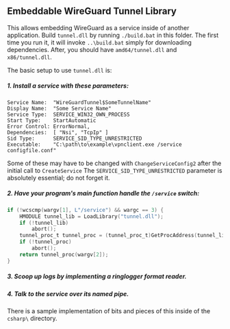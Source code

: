 ## Embeddable WireGuard Tunnel Library

This allows embedding WireGuard as a service inside of another application. Build `tunnel.dll` by running `./build.bat` in this folder. The first time you run it, it will invoke `..\build.bat` simply for downloading dependencies. After, you should have `amd64/tunnel.dll` and `x86/tunnel.dll`.

The basic setup to use `tunnel.dll` is:

##### 1. Install a service with these parameters:

```text
Service Name:  "WireGuardTunnel$SomeTunnelName"
Display Name:  "Some Service Name"
Service Type:  SERVICE_WIN32_OWN_PROCESS
Start Type:    StartAutomatic
Error Control: ErrorNormal,
Dependencies:  [ "Nsi", "TcpIp" ]
Sid Type:      SERVICE_SID_TYPE_UNRESTRICTED
Executable:    "C:\path\to\example\vpnclient.exe /service configfile.conf"
```

Some of these may have to be changed with `ChangeServiceConfig2` after the
initial call to `CreateService` The `SERVICE_SID_TYPE_UNRESTRICTED` parameter
is absolutely essential; do not forget it.

##### 2. Have your program's main function handle the `/service` switch:

```c
if (!wcscmp(wargv[1], L"/service") && wargc == 3) {
    HMODULE tunnel_lib = LoadLibrary("tunnel.dll");
    if (!tunnel_lib)
        abort();
    tunnel_proc_t tunnel_proc = (tunnel_proc_t)GetProcAddress(tunnel_lib, "WireGuardTunnelService");
    if (!tunnel_proc)
        abort();
    return tunnel_proc(wargv[2]);
}
```

##### 3. Scoop up logs by implementing a ringlogger format reader.

##### 4. Talk to the service over its named pipe.

There is a sample implementation of bits and pieces of this inside of the `csharp\` directory.
